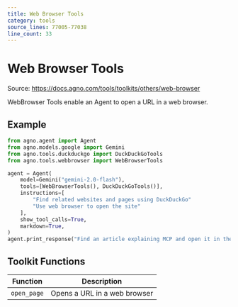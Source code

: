 ```yaml
---
title: Web Browser Tools
category: tools
source_lines: 77005-77038
line_count: 33
---
```


# Web Browser Tools
Source: https://docs.agno.com/tools/toolkits/others/web-browser

WebBrowser Tools enable an Agent to open a URL in a web browser.

## Example

```python cookbook/tools/webbrowser_tools.py
from agno.agent import Agent
from agno.models.google import Gemini
from agno.tools.duckduckgo import DuckDuckGoTools
from agno.tools.webbrowser import WebBrowserTools

agent = Agent(
    model=Gemini("gemini-2.0-flash"),
    tools=[WebBrowserTools(), DuckDuckGoTools()],
    instructions=[
        "Find related websites and pages using DuckDuckGo"
        "Use web browser to open the site"
    ],
    show_tool_calls=True,
    markdown=True,
)
agent.print_response("Find an article explaining MCP and open it in the web browser.")
```

## Toolkit Functions

| Function    | Description                  |
| ----------- | ---------------------------- |
| `open_page` | Opens a URL in a web browser |


